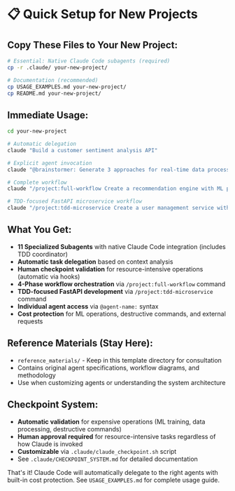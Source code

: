 # 📋 Quick Setup for New Projects

## Copy These Files to Your New Project:

```bash
# Essential: Native Claude Code subagents (required)
cp -r .claude/ your-new-project/

# Documentation (recommended) 
cp USAGE_EXAMPLES.md your-new-project/
cp README.md your-new-project/
```

## Immediate Usage:
```bash
cd your-new-project

# Automatic delegation
claude "Build a customer sentiment analysis API"

# Explicit agent invocation
claude "@brainstormer: Generate 3 approaches for real-time data processing"

# Complete workflow
claude "/project:full-workflow Create a recommendation engine with ML pipeline"

# TDD-focused FastAPI microservice workflow
claude "/project:tdd-microservice Create a user management service with authentication"
```

## What You Get:
- **11 Specialized Subagents** with native Claude Code integration (includes TDD coordinator)
- **Automatic task delegation** based on context analysis
- **Human checkpoint validation** for resource-intensive operations (automatic via hooks)
- **4-Phase workflow orchestration** via `/project:full-workflow` command
- **TDD-focused FastAPI development** via `/project:tdd-microservice` command
- **Individual agent access** via `@agent-name:` syntax
- **Cost protection** for ML operations, destructive commands, and external requests

## Reference Materials (Stay Here):
- `reference_materials/` - Keep in this template directory for consultation
- Contains original agent specifications, workflow diagrams, and methodology
- Use when customizing agents or understanding the system architecture

## Checkpoint System:
- **Automatic validation** for expensive operations (ML training, data processing, destructive commands)
- **Human approval required** for resource-intensive tasks regardless of how Claude is invoked
- **Customizable** via `.claude/claude_checkpoint.sh` script
- See `.claude/CHECKPOINT_SYSTEM.md` for detailed documentation

That's it! Claude Code will automatically delegate to the right agents with built-in cost protection. See `USAGE_EXAMPLES.md` for complete usage guide.
